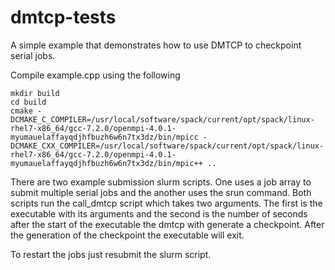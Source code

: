 # dmtcp-tests

A simple example that demonstrates how to use DMTCP to checkpoint serial jobs. 

Compile example.cpp using the following
    
    mkdir build
    cd build
    cmake -DCMAKE_C_COMPILER=/usr/local/software/spack/current/opt/spack/linux-rhel7-x86_64/gcc-7.2.0/openmpi-4.0.1-myumauelaffayqdjhfbuzh6w6n7tx3dz/bin/mpicc -DCMAKE_CXX_COMPILER=/usr/local/software/spack/current/opt/spack/linux-rhel7-x86_64/gcc-7.2.0/openmpi-4.0.1-myumauelaffayqdjhfbuzh6w6n7tx3dz/bin/mpic++ ..

There are two example submission slurm scripts. One uses a job array to submit multiple serial jobs and the another uses the srun command. Both scripts run the call_dmtcp script which takes two arguments. The first is the executable with its arguments and the second is the number of seconds after the start of the executable the dmtcp with generate a checkpoint. After the generation of the checkpoint the executable will exit.

To restart the jobs just resubmit the slurm script.
